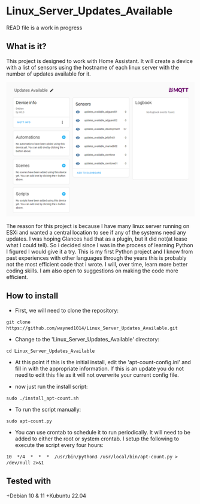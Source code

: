 # Linux_Server_Updates_Available
READ file is a work in progress

## What is it?

This project is designed to work with Home Assistant.  It will create a device with a list of sensors using the hostname of each linux server with the number of updates available for it.

![alt text](https://github.com/wayned1014/Linux_Server_Updates_Available/blob/master/images/screen_shot.png)

The reason for this project is because I have many linux server running on ESXi and wanted a central location to see if any of the systems need any updates.  I was hoping Glances had that as a plugin, but it did not(at lease what I could tell).  So i decided since I was in the process of learning Python I figured I would give it a try.  This is my first Python project and I know from past experiences with other languages through the years this is probably not the most efficient code that i wrote.  I will, over time, learn more better coding skills.  I am also open to suggestions on making the code more efficient.

## How to install

+ First, we will need to clone the repository:

```
git clone https://github.com/wayned1014/Linux_Server_Updates_Available.git
```

+ Change to the 'Linux_Server_Updates_Available' directory:

```
cd Linux_Server_Updates_Available
```

+  At this point if this is the initial install, edit the 'apt-count-config.ini' and fill in with the appropriate information.  If this is an update you do not need to edit this file as it will not overwrite your current config file.

+ now just run the install script:

```
sudo ./install_apt-count.sh
```

+ To run the script manually:

```
sudo apt-count.py
```

+ You can use crontab to schedule it to run periodically.  It will need to be added to either the root or system crontab.  I setup the following to execute the script every four hours:

```
10  */4  *  *  *  /usr/bin/python3 /usr/local/bin/apt-count.py > /dev/null 2>&1
```

## Tested with

+Debian 10 & 11
+Kubuntu 22.04